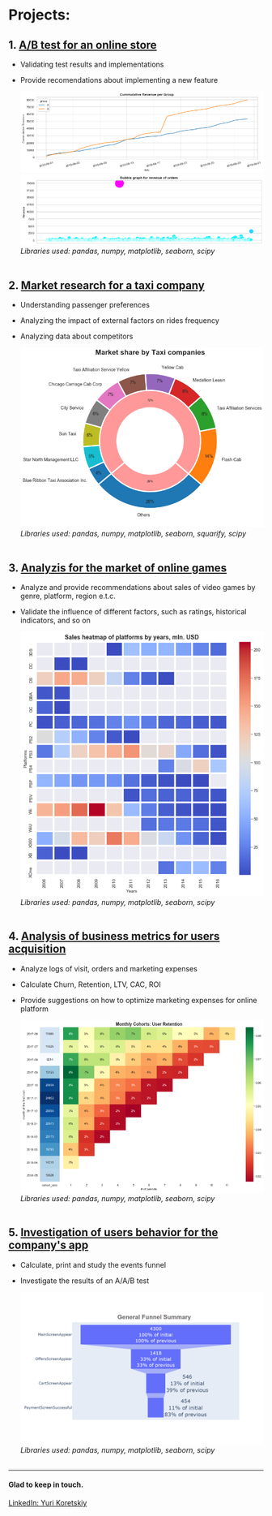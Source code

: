 # Projects:



## 1. [A/B test for an online store](https://github.com/yurikoretskiy/ab_test_online_shop)
   - Validating test results and implementations
   - Provide recomendations about implementing a new feature<br>
   
     ![](/images/cum_rev_group.png)<br>
     ![](/images/bubble_revenue.png)<br>
     *Libraries used: pandas, numpy, matplotlib, seaborn, scipy*<br><br>
    
## 2. [Market research for a taxi company](https://github.com/yurikoretskiy/taxi_market_research)
   - Understanding passenger preferences 
   - Analyzing the impact of external factors on rides frequency
   - Analyzing data about competitors<br>
   
     ![](/images/taxi_share.png)<br> 
     *Libraries used: pandas, numpy, matplotlib, seaborn, squarify, scipy*<br><br>
    
## 3. [Analyzis for the market of online games](https://github.com/yurikoretskiy/games_market_research)
   - Analyze and provide recommendations about sales of video games by genre, platform, region e.t.c.
   - Validate the influence of different factors, such as ratings, historical indicators, and so on<br>
   
     ![](/images/heatmap.png)<br>
     *Libraries used: pandas, numpy, matplotlib, seaborn, scipy*<br><br>

## 4. [Analysis of business metrics for users acquisition](https://github.com/yurikoretskiy/cohort_business_metrics)
   - Analyze logs of visit, orders and marketing expenses
   - Calculate Churn, Retention, LTV, CAC, ROI
   - Provide suggestions on how to optimize marketing expenses for online platform<br>
   
     ![](/images/user_retention.png)<br>
     *Libraries used: pandas, numpy, matplotlib, seaborn, scipy*<br><br>

## 5. [Investigation of users behavior for the company's app](https://github.com/yurikoretskiy/conversion_funnel)
   - Calculate, print and study the events funnel
   - Investigate the results of an A/A/B test<br>
   
     ![](/images/funnel.png)<br>
     *Libraries used: pandas, numpy, matplotlib, seaborn, scipy*<br><br>

***
#### Glad to keep in touch.
[LinkedIn: Yuri Koretskiy](https://www.linkedin.com/in/yurikoretskiy/)

